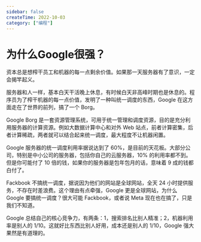```yaml
---
sidebar: false
createTime: 2022-10-03
category: ["编程"] 
---
```


# 为什么Google很强？

资本总是想榨干员工和机器的每一点剩余价值。如果那一天服务器有了意识，一定会揭竿起义。

<!-- more -->

服务器和人一样，基本白天干活晚上休息，有时候白天非高峰时期也是休息的。程序员为了榨干机器的每一点价值，发明了一种叫统一调度的东西，Google 在这方面走在了世界的前列，搞了一个 Borg。

Google Borg 是一套资源管理系统，可用于统一管理和调度资源，目的是充分利用服务器的计算资源。例如大数据计算中心和对外 Web 站点，前者计算密集，后者计算稀疏，两者就可以结合起来统一调度，最大程度不让机器闲置。

Google 服务器的统一调度利用率据说达到了 60%，是目前的天花板。大部分公司，特别是中小公司的服务器，包括你自己的云服务器，10% 的利用率都不到。但是你可能付了 10 倍的钱，如果你的服务器是包年包月的话，意味着 9 成的钱都白付了。

Fackbook 不搞统一调度，据说因为他们的网站是全球网站，全天 24 小时提供服务，不存在时差浪费。这个理由有点牵强，Google 更是全球网站，为什么 Google 要搞统一调度？很大可能 Fackbook，或者说 Meta 现在也在搞了，只是我们不知道。

Google 总结自己的核心竞争力，有两条：1，搜索排名比别人精准；2，机器利用率是别人的 1/10。这就好比东西比别人好用，成本还是别人的 1/10，Google 强大果然是有道理的。